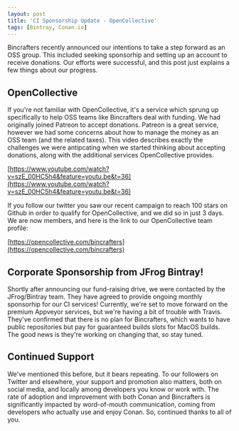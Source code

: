 ```yaml
---
layout: post
title: 'CI Sponsorship Update - OpenCollective'
tags: [Bintray, Conan.io]
---
```


Bincrafters recently announced our intentions to take a step forward as an OSS group.  This included seeking sponsorhip and setting up an account to receive donations.  Our efforts were successful, and this post just explains a few things about our progress. 

## OpenCollective
If you're not familiar with OpenCollective, it's a service which sprung up specifically to help OSS teams like Bincrafters deal with funding.  We had originally joined Patreon to accept donations.  Patreon is a great service, however we had some concerns about how to manage the money as an OSS team (and the related taxes).  This video describes exactly the challenges we were antipcating when we started thinking about accepting donations, along with the additional services OpenCollective provides.  

[https://www.youtube.com/watch?v=szE_00HC5h4&feature=youtu.be&t=36](https://www.youtube.com/watch?v=szE_00HC5h4&feature=youtu.be&t=36)

If you follow our twitter you saw our recent campaign to reach 100 stars on Github in order to qualify for OpenCollective, and we did so in just 3 days.  We are now members, and here is the link to our OpenCollective team profile: 

[https://opencollective.com/bincrafters](https://opencollective.com/bincrafters)

##  Corporate Sponsorship from JFrog Bintray!
Shortly after announcing our fund-raising drive, we were contacted by the JFrog/Bintray team.  They have agreed to provide ongoing monthly sponsorhip for our CI services!  Currently, we're set to move forward on the premium Appveyor services, but we're having a bit of trouble with Travis.  They've confirmed that there is no plan for Bincrafters, which wants to have public repositories but pay for guaranteed builds slots for MacOS builds.  The good news is they're working on changing that, so stay tuned. 

## Continued Support
We've mentioned this before, but it bears repeating.  To our followers on Twitter and elsewhere, your support and promotion also matters, both on social media, and locally among developers you know or work with.  The rate of adoption and improvement with both Conan and Bincrafters is significantly impacted by word-of-mouth communication, coming from developers who actually use and enjoy Conan.  So, continued thanks to all of you. 